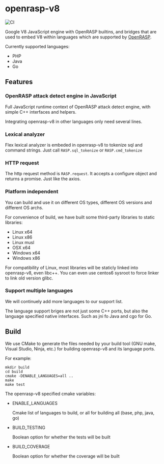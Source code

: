 # openrasp-v8 

![CI](https://github.com/baidu-security/openrasp-v8/workflows/CI/badge.svg)

Google V8 JavaScript engine with OpenRASP builtins, and bridges that are used to embed V8 within languages which are supported by [OpenRASP](https://github.com/baidu/openrasp).

Currently supported languages:

- PHP
- Java
- Go

## Features

### OpenRASP attack detect engine in JavaScript

Full JavaScript runtime context of OpenRASP attack detect engine, with simple C++ interfaces and helpers.

Integrating openrasp-v8 in other languages only need several lines.

### Lexical analyzer

Flex lexical analyzer is embeded in openrasp-v8 to tokenize sql and command strings. Just call `RASP.sql_tokenize` or `RASP.cmd_tokenize`

### HTTP request

The http request method is `RASP.request`. It accepts a configure object and returns a promise. Just like the axios.

### Platform independent

You can build and use it on different OS types, different OS versions and different OS archs.

For convenience of build, we have built some third-party libraries to static libraries:

- Linux x64
- Linux x86
- Linux musl
- OSX x64
- Windows x64
- Windows x86

For compatibility of Linux, most libraries will be staticly linked into openrasp-v8, even libc++. You can even use centos6 sysroot to force linker to link old version glibc.

### Support multiple languages

We will continuely add more languages to our support list.

The language support briges are not just some C++ ports, but also the language specified native interfaces. Such as jni fo Java and cgo for Go.

## Build

We use CMake to generate the files needed by your build tool (GNU make, Visual Studio, Ninja, etc.) for building openrasp-v8 and its language ports.

For example:

```shell
mkdir build
cd build
cmake -DENABLE_LANGUAGES=all ..
make
make test
```

The openrasp-v8 specified cmake variables:

- ENABLE_LANGUAGES

  Cmake list of languages to build, or all for building all (base, php, java, go)

- BUILD_TESTING
  
  Boolean option for whether the tests will be built

- BUILD_COVERAGE

  Boolean option for whether the coverage will be built
